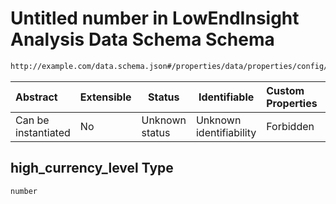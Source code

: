 # Untitled number in LowEndInsight Analysis Data Schema Schema

```txt
http://example.com/data.schema.json#/properties/data/properties/config/properties/high_currency_level
```




| Abstract            | Extensible | Status         | Identifiable            | Custom Properties | Additional Properties | Access Restrictions | Defined In                                                                 |
| :------------------ | ---------- | -------------- | ----------------------- | :---------------- | --------------------- | ------------------- | -------------------------------------------------------------------------- |
| Can be instantiated | No         | Unknown status | Unknown identifiability | Forbidden         | Allowed               | none                | [data.schema.json\*](../../out/v1/data.schema.json "open original schema") |

## high_currency_level Type

`number`
